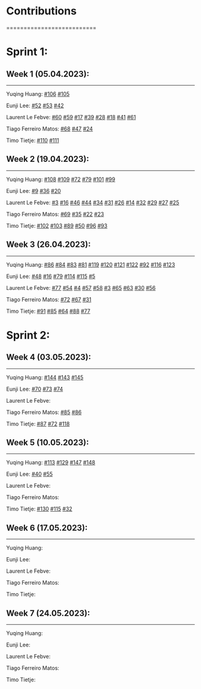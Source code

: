 # Contributions 
==========================


# Sprint 1:

## Week 1 (05.04.2023):
--------------------------
Yuqing Huang: [#106](https://github.com/sopra-fs23-group-41/Server/issues/106) [#105](https://github.com/sopra-fs23-group-41/Server/issues/105) 

Eunji Lee: [#52](https://github.com/sopra-fs23-group-41/Client/issues/52) [#53](https://github.com/sopra-fs23-group-41/Client/issues/53) [#42](https://github.com/sopra-fs23-group-41/Client/issues/42)

Laurent Le Febve: [#60](https://github.com/sopra-fs23-group-41/Client/issues/60) [#59](https://github.com/sopra-fs23-group-41/Client/issues/59) [#17](https://github.com/sopra-fs23-group-41/Client/issues/17) [#39](https://github.com/sopra-fs23-group-41/Client/issues/39) [#28](https://github.com/sopra-fs23-group-41/Client/issues/28) [#18](https://github.com/sopra-fs23-group-41/Client/issues/18) [#41](https://github.com/sopra-fs23-group-41/Client/issues/41) [#61](https://github.com/sopra-fs23-group-41/Client/issues/61)

Tiago Ferreiro Matos: [#68](https://github.com/sopra-fs23-group-41/Client/issues/68) [#47](https://github.com/sopra-fs23-group-41/Client/issues/47) [#24](https://github.com/sopra-fs23-group-41/Client/issues/24)

Timo Tietje: [#110](https://github.com/sopra-fs23-group-41/Server/issues/106) [#111](https://github.com/sopra-fs23-group-41/Server/issues/111)

## Week 2 (19.04.2023):
-------------------------
Yuqing Huang: [#108](https://github.com/sopra-fs23-group-41/Server/issues/108) [#109](https://github.com/sopra-fs23-group-41/Server/issues/109) [#72](https://github.com/sopra-fs23-group-41/Server/issues/72) [#79](https://github.com/sopra-fs23-group-41/Server/issues/79) [#101](https://github.com/sopra-fs23-group-41/Server/issues/101) [#99](https://github.com/sopra-fs23-group-41/Server/issues/99)

Eunji Lee: [#9](https://github.com/sopra-fs23-group-41/Client/issues/9) [#36](https://github.com/sopra-fs23-group-41/Client/issues/36) [#20](https://github.com/sopra-fs23-group-41/Client/issues/20)

Laurent Le Febve: [#3](https://github.com/sopra-fs23-group-41/Client/issues/3) [#16](https://github.com/sopra-fs23-group-41/Client/issues/16) [#46](https://github.com/sopra-fs23-group-41/Client/issues/46) [#44](https://github.com/sopra-fs23-group-41/Client/issues/44) [#34](https://github.com/sopra-fs23-group-41/Client/issues/34) [#31](https://github.com/sopra-fs23-group-41/Client/issues/31) [#26](https://github.com/sopra-fs23-group-41/Client/issues/26) [#14](https://github.com/sopra-fs23-group-41/Client/issues/14) [#32](https://github.com/sopra-fs23-group-41/Client/issues/32) [#29](https://github.com/sopra-fs23-group-41/Client/issues/29) [#27](https://github.com/sopra-fs23-group-41/Client/issues/27) [#25](https://github.com/sopra-fs23-group-41/Client/issues/25)

Tiago Ferreiro Matos: [#69](https://github.com/sopra-fs23-group-41/Client/issues/69) [#35](https://github.com/sopra-fs23-group-41/Client/issues/35) [#22](https://github.com/sopra-fs23-group-41/Client/issues/22) [#23](https://github.com/sopra-fs23-group-41/Client/issues/23)

Timo Tietje: [#102](https://github.com/sopra-fs23-group-41/Server/issues/102) [#103](https://github.com/sopra-fs23-group-41/Server/issues/103) [#89](https://github.com/sopra-fs23-group-41/Server/issues/89) [#50](https://github.com/sopra-fs23-group-41/Server/issues/50) [#96](https://github.com/sopra-fs23-group-41/Server/issues/96) [#93](https://github.com/sopra-fs23-group-41/Server/issues/93)

## Week 3 (26.04.2023):
-------------------------
Yuqing Huang: [#86](https://github.com/sopra-fs23-group-41/Server/issues/86) [#84](https://github.com/sopra-fs23-group-41/Server/issues/84) [#83](https://github.com/sopra-fs23-group-41/Server/issues/83) [#81](https://github.com/sopra-fs23-group-41/Server/issues/81) [#119](https://github.com/sopra-fs23-group-41/Server/issues/119) [#120](https://github.com/sopra-fs23-group-41/Server/issues/120) [#121](https://github.com/sopra-fs23-group-41/Server/issues/121) [#122](https://github.com/sopra-fs23-group-41/Server/issues/122) [#92](https://github.com/sopra-fs23-group-41/Server/issues/92) [#116](https://github.com/sopra-fs23-group-41/Server/issues/116) [#123](https://github.com/sopra-fs23-group-41/Server/issues/123)

Eunji Lee: [#48](https://github.com/sopra-fs23-group-41/Client/issues/48) [#16](https://github.com/sopra-fs23-group-41/Client/issues/16) [#79](https://github.com/sopra-fs23-group-41/Client/issues/79) [#114](https://github.com/sopra-fs23-group-41/Client/issues/114) [#115](https://github.com/sopra-fs23-group-41/Client/issues/115) [#5](https://github.com/sopra-fs23-group-41/Client/issues/5) 

Laurent Le Febve: [#77](https://github.com/sopra-fs23-group-41/Client/issues/77) [#54](https://github.com/sopra-fs23-group-41/Client/issues/54) [#4](https://github.com/sopra-fs23-group-41/Client/issues/4) [#57](https://github.com/sopra-fs23-group-41/Client/issues/57) [#58](https://github.com/sopra-fs23-group-41/Client/issues/58) [#3](https://github.com/sopra-fs23-group-41/Client/issues/3) [#65](https://github.com/sopra-fs23-group-41/Client/issues/65) [#63](https://github.com/sopra-fs23-group-41/Client/issues/63) [#30](https://github.com/sopra-fs23-group-41/Client/issues/30) [#56](https://github.com/sopra-fs23-group-41/Client/issues/56)

Tiago Ferreiro Matos: [#72](https://github.com/sopra-fs23-group-41/Client/issues/72) [#67](https://github.com/sopra-fs23-group-41/Client/issues/67) [#31](https://github.com/sopra-fs23-group-41/Client/issues/31)

Timo Tietje: [#91](https://github.com/sopra-fs23-group-41/Server/issues/91) [#85](https://github.com/sopra-fs23-group-41/Server/issues/85) [#64](https://github.com/sopra-fs23-group-41/Server/issues/64) [#88](https://github.com/sopra-fs23-group-41/Server/issues/88) [#77](https://github.com/sopra-fs23-group-41/Server/issues/77)

# Sprint 2:

## Week 4 (03.05.2023):
-------------------------
Yuqing Huang: [#144](https://github.com/sopra-fs23-group-41/Client/issues/144) [#143](https://github.com/sopra-fs23-group-41/Client/issues/143) [#145](https://github.com/sopra-fs23-group-41/Client/issues/145)

Eunji Lee: [#70](https://github.com/sopra-fs23-group-41/Client/issues/70) [#73](https://github.com/sopra-fs23-group-41/Client/issues/73) [#74](https://github.com/sopra-fs23-group-41/Client/issues/74)

Laurent Le Febve:

Tiago Ferreiro Matos: [#85](https://github.com/sopra-fs23-group-41/Client/issues/85) [#86](https://github.com/sopra-fs23-group-41/Client/issues/86)

Timo Tietje:  [#87](https://github.com/sopra-fs23-group-41/Server/issues/87) [#72](https://github.com/sopra-fs23-group-41/Server/issues/72) [#118](https://github.com/sopra-fs23-group-41/Server/issues/118)


## Week 5 (10.05.2023):
-------------------------
Yuqing Huang: [#113](https://github.com/sopra-fs23-group-41/Client/issues/113) [#129](https://github.com/sopra-fs23-group-41/Client/issues/129) [#147](https://github.com/sopra-fs23-group-41/Client/issues/147) [#148](https://github.com/sopra-fs23-group-41/Client/issues/148)

Eunji Lee: [#40](https://github.com/sopra-fs23-group-41/Client/issues/40) [#55](https://github.com/sopra-fs23-group-41/Client/issues/55)

Laurent Le Febve:

Tiago Ferreiro Matos:

Timo Tietje: [#130](https://github.com/sopra-fs23-group-41/Server/issues/130) [#115](https://github.com/sopra-fs23-group-41/Server/issues/115) [#32](https://github.com/sopra-fs23-group-41/Server/issues/32)

## Week 6 (17.05.2023):
-------------------------
Yuqing Huang:

Eunji Lee:

Laurent Le Febve:

Tiago Ferreiro Matos:

Timo Tietje: 

## Week 7 (24.05.2023):
-------------------------
Yuqing Huang:

Eunji Lee:

Laurent Le Febve:

Tiago Ferreiro Matos:

Timo Tietje: 
